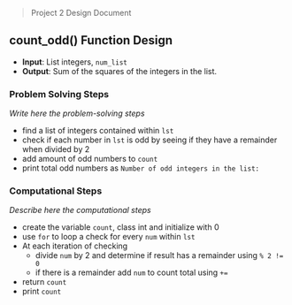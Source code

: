 > Project 2 Design Document

## count_odd() Function Design
- **Input**: List integers, `num_list`
- **Output**: Sum of the squares of the integers in the list. 


### Problem Solving Steps
*Write here the problem-solving steps*
- find a list of integers contained within `lst`
- check if each number in `lst` is odd by seeing if they have a remainder when divided by 2
- add amount of odd numbers to `count`
- print total odd numbers as `Number of odd integers in the list:`

### Computational Steps
*Describe here the computational steps*

- create the variable `count`, class int and initialize with 0 
- use `for` to loop a check for every `num` within `lst`
- At each iteration of checking
  - divide `num` by 2 and determine if result has a remainder using `% 2 != 0`
  - if there is a remainder add `num` to count total using `+=`
- return `count`
- print `count`